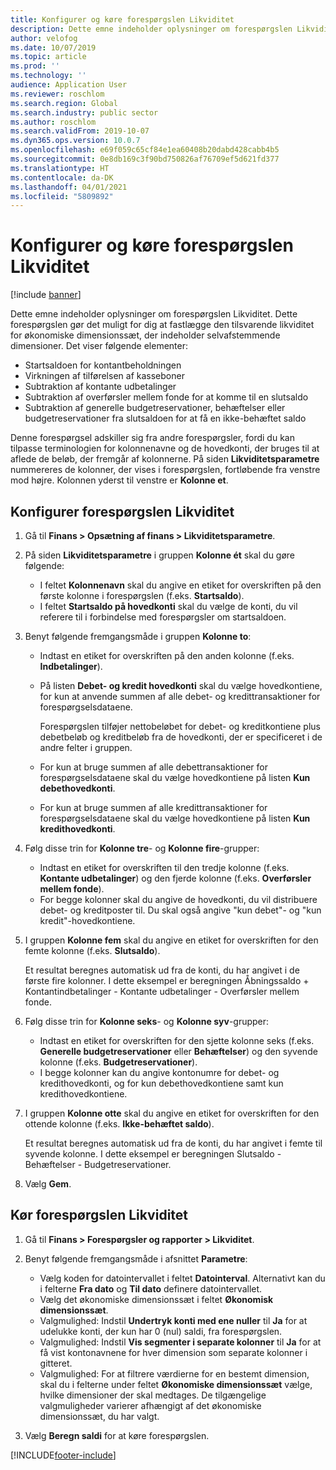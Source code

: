 ```yaml
---
title: Konfigurer og køre forespørgslen Likviditet
description: Dette emne indeholder oplysninger om forespørgslen Likviditet. Dette forespørgslen gør det muligt for dig at fastlægge den tilsvarende likviditet for økonomiske dimensionssæt, der indeholder selvafstemmende dimensioner.
author: velofog
ms.date: 10/07/2019
ms.topic: article
ms.prod: ''
ms.technology: ''
audience: Application User
ms.reviewer: roschlom
ms.search.region: Global
ms.search.industry: public sector
ms.author: roschlom
ms.search.validFrom: 2019-10-07
ms.dyn365.ops.version: 10.0.7
ms.openlocfilehash: e69f059c65cf84e1ea60408b20dabd428cabb4b5
ms.sourcegitcommit: 0e8db169c3f90bd750826af76709ef5d621fd377
ms.translationtype: HT
ms.contentlocale: da-DK
ms.lasthandoff: 04/01/2021
ms.locfileid: "5809892"
---
```

# <a name="set-up-and-run-the-cash-position-inquiry"></a>Konfigurer og køre forespørgslen Likviditet
[!include [banner](../includes/banner.md)]


Dette emne indeholder oplysninger om forespørgslen Likviditet. Dette forespørgslen gør det muligt for dig at fastlægge den tilsvarende likviditet for økonomiske dimensionssæt, der indeholder selvafstemmende dimensioner. Det viser følgende elementer:

- Startsaldoen for kontantbeholdningen
- Virkningen af tilførelsen af kasseboner
- Subtraktion af kontante udbetalinger
- Subtraktion af overførsler mellem fonde for at komme til en slutsaldo
- Subtraktion af generelle budgetreservationer, behæftelser eller budgetreservationer fra slutsaldoen for at få en ikke-behæftet saldo

Denne forespørgsel adskiller sig fra andre forespørgsler, fordi du kan tilpasse terminologien for kolonnenavne og de hovedkonti, der bruges til at aflede de beløb, der fremgår af kolonnerne. På siden **Likviditetsparametre** nummereres de kolonner, der vises i forespørgslen, fortløbende fra venstre mod højre. Kolonnen yderst til venstre er **Kolonne et**.

## <a name="set-up-the-cash-position-inquiry"></a>Konfigurer forespørgslen Likviditet

1. Gå til **Finans \> Opsætning af finans \> Likviditetsparametre**.
2. På siden **Likviditetsparametre** i gruppen **Kolonne ét** skal du gøre følgende:

    - I feltet **Kolonnenavn** skal du angive en etiket for overskriften på den første kolonne i forespørgslen (f.eks. **Startsaldo**).
    - I feltet **Startsaldo på hovedkonti** skal du vælge de konti, du vil referere til i forbindelse med forespørgsler om startsaldoen.

3. Benyt følgende fremgangsmåde i gruppen **Kolonne to**:

    - Indtast en etiket for overskriften på den anden kolonne (f.eks. **Indbetalinger**).
    - På listen **Debet- og kredit hovedkonti** skal du vælge hovedkontiene, for kun at anvende summen af alle debet- og kredittransaktioner for forespørgselsdataene.
    
        Forespørgslen tilføjer nettobeløbet for debet- og kreditkontiene plus debetbeløb og kreditbeløb fra de hovedkonti, der er specificeret i de andre felter i gruppen.

    - For kun at bruge summen af alle debettransaktioner for forespørgselsdataene skal du vælge hovedkontiene på listen **Kun debethovedkonti**.
    - For kun at bruge summen af alle kredittransaktioner for forespørgselsdataene skal du vælge hovedkontiene på listen **Kun kredithovedkonti**.

4. Følg disse trin for **Kolonne tre**- og **Kolonne fire**-grupper:

    - Indtast en etiket for overskriften til den tredje kolonne (f.eks. **Kontante udbetalinger**) og den fjerde kolonne (f.eks. **Overførsler mellem fonde**).
    - For begge kolonner skal du angive de hovedkonti, du vil distribuere debet- og kreditposter til. Du skal også angive "kun debet"- og "kun kredit"-hovedkontiene.

5. I gruppen **Kolonne fem** skal du angive en etiket for overskriften for den femte kolonne (f.eks. **Slutsaldo**).

    Et resultat beregnes automatisk ud fra de konti, du har angivet i de første fire kolonner. I dette eksempel er beregningen Åbningssaldo + Kontantindbetalinger - Kontante udbetalinger - Overførsler mellem fonde.

6. Følg disse trin for **Kolonne seks**- og **Kolonne syv**-grupper:

    - Indtast en etiket for overskriften for den sjette kolonne seks (f.eks. **Generelle budgetreservationer** eller **Behæftelser**) og den syvende kolonne (f.eks. **Budgetreservationer**).
    - I begge kolonner kan du angive kontonumre for debet- og kredithovedkonti, og for kun debethovedkontiene samt kun kredithovedkontiene.

7. I gruppen **Kolonne otte** skal du angive en etiket for overskriften for den ottende kolonne (f.eks. **Ikke-behæftet saldo**).

    Et resultat beregnes automatisk ud fra de konti, du har angivet i femte til syvende kolonne. I dette eksempel er beregningen Slutsaldo - Behæftelser - Budgetreservationer.

8. Vælg **Gem**.

## <a name="run-the-cash-position-inquiry"></a>Kør forespørgslen Likviditet

1. Gå til **Finans \> Forespørgsler og rapporter \> Likviditet**.
2. Benyt følgende fremgangsmåde i afsnittet **Parametre**:

    - Vælg koden for datointervallet i feltet **Datointerval**. Alternativt kan du i felterne **Fra dato** og **Til dato** definere datointervallet.
    - Vælg det økonomiske dimensionssæt i feltet **Økonomisk dimensionssæt**.
    - Valgmulighed: Indstil **Undertryk konti med ene nuller** til **Ja** for at udelukke konti, der kun har 0 (nul) saldi, fra forespørgslen.
    - Valgmulighed: Indstil **Vis segmenter i separate kolonner** til **Ja** for at få vist kontonavnene for hver dimension som separate kolonner i gitteret.
    - Valgmulighed: For at filtrere værdierne for en bestemt dimension, skal du i felterne under feltet **Økonomiske dimensionssæt** vælge, hvilke dimensioner der skal medtages. De tilgængelige valgmuligheder varierer afhængigt af det økonomiske dimensionssæt, du har valgt.

3. Vælg **Beregn saldi** for at køre forespørgslen.


[!INCLUDE[footer-include](../../includes/footer-banner.md)]